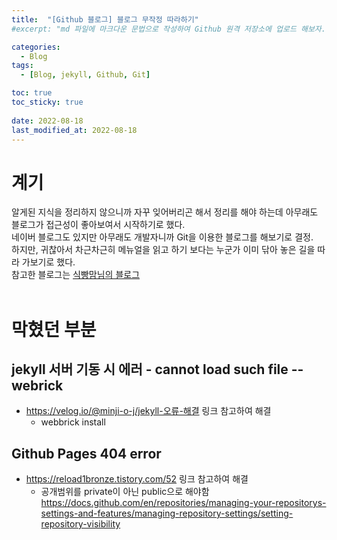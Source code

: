 ```yaml
---
title:  "[Github 블로그] 블로그 무작정 따라하기"
#excerpt: "md 파일에 마크다운 문법으로 작성하여 Github 원격 저장소에 업로드 해보자. 에디터는 Visual Studio code 사용! 로컬 서버에서 확인도 해보자. "

categories:
  - Blog
tags:
  - [Blog, jekyll, Github, Git]

toc: true
toc_sticky: true
 
date: 2022-08-18
last_modified_at: 2022-08-18
---
```

# 계기
알게된 지식을 정리하지 않으니까 자꾸 잊어버리곤 해서 정리를 해야 하는데 아무래도 블로그가 접근성이 좋아보여서 시작하기로 했다.<br>
네이버 블로그도 있지만 아무래도 개발자니까 Git을 이용한 블로그를 해보기로 결정.<br>
하지만, 귀찮아서 차근차근히 메뉴얼을 읽고 하기 보다는 누군가 이미 닦아 놓은 길을 따라 가보기로 했다.<br>
참고한 블로그는 [식빵맘님의 블로그](https://ansohxxn.github.io/)
<br>
<br>


# 막혔던 부분
## jekyll 서버 기동 시 에러 - cannot load such file -- webrick
- <https://velog.io/@minji-o-j/jekyll-오류-해결> 링크 참고하여 해결
    - webbrick install

## Github Pages 404 error
- <https://reload1bronze.tistory.com/52> 링크 참고하여 해결
    - 공개범위를 private이 아닌 public으로 해야함
    <https://docs.github.com/en/repositories/managing-your-repositorys-settings-and-features/managing-repository-settings/setting-repository-visibility>
